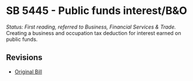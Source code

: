 # SB 5445 - Public funds interest/B&O
*Status: First reading, referred to Business, Financial Services & Trade.*
Creating a business and occupation tax deduction for interest earned on public funds.

## Revisions
* [Original Bill](1/)